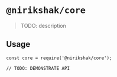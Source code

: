 # `@nirikshak/core`

> TODO: description

## Usage

```
const core = require('@nirikshak/core');

// TODO: DEMONSTRATE API
```
